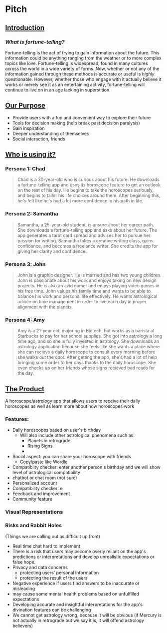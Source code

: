 # **Pitch**

## <ins>**Introduction**</inns>

### *What is fortune-telling?*
Fortune-telling is the act of trying to gain information about the future. This information could be anything ranging from the weather or to more complex topics like love. Fortune-telling is widespread, found in many cultures across the world in a wide variety of forms. Now, whether or not any of the information gained through these methods is accurate or useful is *highly* questionable. However, whether those who engage with it actually believe it works or merely see it as an entertaining activity, fortune-telling will continue to live on in an age lacking in superstition.

## <ins>**Our Purpose**</ins>
* Provide users with a fun and convenient way to explore their future
* Tools for decision making (help break past decision paralysis)
* Gain inspiration
* Deeper understanding of themselves
* Social interaction, friends

## <ins>**Who is using it?**</ins>

### Persona 1: Chad
> Chad is a 30-year-old who is curious about his future. He downloads a fortune-telling app and uses its horoscope feature to get an outlook on the rest of his day. He begins to take the horoscopes seriously, and begins to tailor his life choices around them. After beginning this, he's felt like he's had a lot more confidence in his path in life. 

### Persona 2: Samantha
> Samantha, a 25-year-old student, is unsure about her career path. She downloads a fortune-telling app and asks about her future. The app generates a tarot card spread and advises her to pursue her passion for writing. Samantha takes a creative writing class, gains confidence, and becomes a freelance writer. She credits the app for giving her clarity and confidence.

### Persona 3: John
> John is a graphic designer. He is married and has two young children. John is passionate about his work and enjoys taking on new design projects. He is also an avid gamer and enjoys playing video games in his free time. John values his family time and wants to be able to balance his work and personal life effectively. He wants astrological advice on time management in order to live each day in proper alignment with the planets.

### Persona 4: Amy  
> Amy is a 21-year old, majoring in Biotech, but works as a barista at Starbucks to pay for her school supplies. She got into astrology a long time ago, and so she is fully invested in astrology. She downloads an astrology application because she feels like she wants a place where she can recieve a daily horoscope to consult every morning before she walks out the door. After getting the app, she's had a lot of help bringing some order to her days thanks to the daily horoscope. She even checks up on her friends whose signs recieved bad reads for the day.

## <ins>**The Product**</ins>
A horoscope/astrology app that allows users to receive their daily horoscopes as well as learn more about how horoscopes work 

### **Features**:
* Daily horoscopes based on user's birthday
    * Will also include other astrological phenomena such as:
        * Planets in retrograde
        * Rising Signs
        * 
* Social aspect: you can share your horoscope with friends
  * Copy/paste like Wordle
* Compatiblity checker: enter another person's birthday and we will show level of astrological compatibility
* chatbot or chat room (not sure)
* Personalized account
* Compatibility checker: e
* Feedback and improvement
* Community feature

### **Visual Representations**  



### **Risks and Rabbit Holes**
(Things we are calling out as difficult up front)
* Real time chat hard to implement
* There is a risk that users may become overly reliant on the app's predictions or interpretations and develop unrealistic expectations or false hope. 
* Privacy and data concerns
    * protecting users' personal information 
    * protecting the result of the users
* Negative experience if users find answers to be inaccurate or misleading
* may cause some mental health problems based on unfulfilled expectations
* Developing accurate and insightful interpretations for the app's divination features can be challenging
*  We cannot get astrology wrong, because it will be obvious (if Mercury is not actually in retrograde but we say it is, it will offend astrology believers) 
